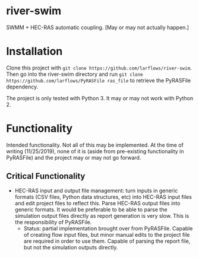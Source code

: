 # river-swim
SWMM + HEC-RAS automatic coupling.  [May or may not actually happen.]

# Installation

Clone this project with `git clone https://github.com/larflows/river-swim`.  Then go into the river-swim directory and run `git clone https://github.com/larflows/PyRASFile ras_file` to retrieve the PyRASFile dependency.

The project is only tested with Python 3.  It may or may not work with Python 2.

# Functionality

Intended functionality.  Not all of this may be implemented.  At the time of writing (11/25/2019), none of it is (aside from pre-existing functionality in PyRASFile) and the project may or may not go forward.

## Critical Functionality

* HEC-RAS input and output file management: turn inputs in generic formats (CSV files, Python data structures, etc) into HEC-RAS input files and edit project files to reflect this.  Parse HEC-RAS output files into generic formats.  It would be preferable to be able to parse the simulation output files directly as report generation is very slow.  This is the responsibility of PyRASFile.
  * Status: partial implementation brought over from PyRASFile.  Capable of creating flow input files, but minor manual edits to the project file are required in order to use them.  Capable of parsing the report file, but not the simulation outputs directly.
